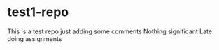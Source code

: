 # test1-repo
This is a test repo
just adding some comments
Nothing significant
Late doing assignments
